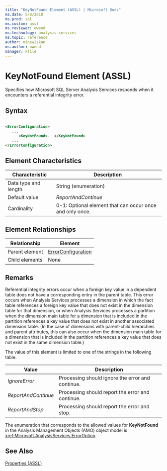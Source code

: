 ```yaml
---
title: "KeyNotFound Element (ASSL) | Microsoft Docs"
ms.date: 5/8/2018
ms.prod: sql
ms.custom: assl
ms.reviewer: owend
ms.technology: analysis-services
ms.topic: reference
author: minewiskan
ms.author: owend
manager: kfile
---
```

# KeyNotFound Element (ASSL)

  Specifies how Microsoft SQL Server Analysis Services responds when it encounters a referential integrity error.  
  
## Syntax  
  
```xml  
  
<ErrorConfiguration>  
   ...  
      <KeyNotFound>...</KeyNotFound>  
   ...  
</ErrorConfiguration>  
```  
  
## Element Characteristics  
  
|Characteristic|Description|  
|--------------------|-----------------|  
|Data type and length|String (enumeration)|  
|Default value|*ReportAndContinue*|  
|Cardinality|0-1: Optional element that can occur once and only once.|  
  
## Element Relationships  
  
|Relationship|Element|  
|------------------|-------------|  
|Parent element|[ErrorConfiguration](../objects/errorconfiguration-element-assl.md)|  
|Child elements|None|  
  
## Remarks  
 Referential integrity errors occur when a foreign key value in a dependent table does not have a corresponding entry in the parent table. This error occurs when Analysis Services processes a dimension in which the fact table references a foreign key value that does not exist in the dimension table for that dimension, or when Analysis Services processes a partition when the dimension main table for a dimension that is included in the partition references a key value that does not exist in another associated dimension table. (In the case of dimensions with parent-child hierarchies and parent attributes, this can also occur when the dimension main table for a dimension that is included in the partition references a key value that does not exist in the same dimension table.)  
  
 The value of this element is limited to one of the strings in the following table.  
  
|Value|Description|  
|-----------|-----------------|  
|*IgnoreError*|Processing should ignore the error and continue.|  
|*ReportAndContinue*|Processing should report the error and continue.|  
|*ReportAndStop*|Processing should report the error and stop.|  
  
 The enumeration that corresponds to the allowed values for **KeyNotFound** in the Analysis Management Objects (AMO) object model is <xref:Microsoft.AnalysisServices.ErrorOption>.  
  
## See Also  
 [Properties &#40;ASSL&#41;](properties-assl.md)  
  
  
